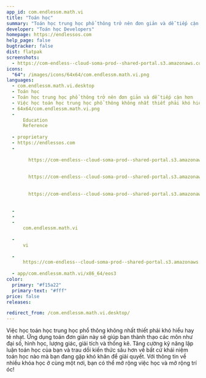 ```yaml
---
app_id: com.endlessm.math.vi
title: "Toán học"
summary: "Toán học trung học phổ thông trở nên đơn giản và dễ tiếp cận hơn"
developer: "Toán học Developers"
homepage: https://endlessos.com
help_page: false
bugtracker: false
dist: flatpak
screenshots:
  - https://com-endless--cloud-soma-prod--shared-portal.s3.amazonaws.com/apps.281.screenshots.6b406a52-a0ae-49fa-af0f-83fca340c78b_201810232009912222.png
icons:
  "64": /images/icons/64x64/com.endlessm.math.vi.png
languages:
  - com.endlessm.math.vi.desktop
  - Toán học
  - Toán học trung học phổ thông trở nên đơn giản và dễ tiếp cận hơn
  - Việc học toán học trung học phổ thông không nhất thiết phải khó hiểu hay tẻ nhạt. Ứng dụng toán đơn giản này sẽ giúp bạn thành thạo các môn như đại số, hình học, lượng giác, giải tích và thống kê. Tăng cường kỹ năng lập luận toán học của bạn và trau dồi kiến thức sâu hơn về bất cứ khái niệm toán học nào mà bạn đang gặp khó khăn để giải quyết. Với thông tin về nhiều khóa học ở cùng một nơi, bạn có thể mở rộng việc học và mở rộng trí óc!
  - 64x64/com.endlessm.math.vi.png
  - 
      Education
      Reference
    
  - proprietary
  - https://endlessos.com
  - 
      
        https://com-endless--cloud-soma-prod--shared-portal.s3.amazonaws.com/apps.281.screenshots.6b406a52-a0ae-49fa-af0f-83fca340c78b_201810232009912222.png
      
      
        https://com-endless--cloud-soma-prod--shared-portal.s3.amazonaws.com/apps.281.screenshots.0fa4031b-a271-4d2a-8b4b-979f76c70a23_201810232009912222.png
      
      
        https://com-endless--cloud-soma-prod--shared-portal.s3.amazonaws.com/apps.281.screenshots.345fa758-5c5a-46e1-bca0-e39c7f329bc3_201810232009912222.png
      
    
  - 
  - 
  - 
      com.endlessm.math.vi
    
  - 
      vi
    
  - 
      https://com-endless--cloud-soma-prod--shared-portal.s3.amazonaws.com/app.1292.appCenterThumbnail.5b9ed43f-e174-449f-bd81-4bb13b0caa76_201810232009421717.jpg
    
  - app/com.endlessm.math.vi/x86_64/eos3
color:
  primary: "#f15a22"
  primary-text: "#fff"
price: false
releases:

redirect_from: /com.endlessm.math.vi.desktop/
---
```


<p>Việc học toán học trung học phổ thông không nhất thiết phải khó hiểu hay tẻ nhạt. Ứng dụng toán đơn giản này sẽ giúp bạn thành thạo các môn như đại số, hình học, lượng giác, giải tích và thống kê. Tăng cường kỹ năng lập luận toán học của bạn và trau dồi kiến thức sâu hơn về bất cứ khái niệm toán học nào mà bạn đang gặp khó khăn để giải quyết. Với thông tin về nhiều khóa học ở cùng một nơi, bạn có thể mở rộng việc học và mở rộng trí óc!</p>
